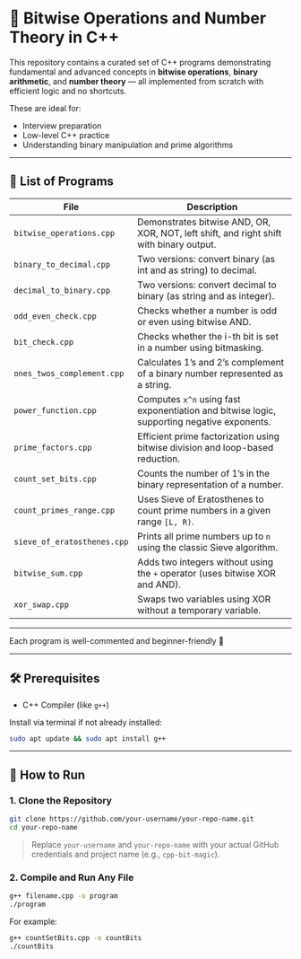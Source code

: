 # 🔢 Bitwise Operations and Number Theory in C++

This repository contains a curated set of C++ programs demonstrating fundamental and advanced concepts in **bitwise operations**, **binary arithmetic**, and **number theory** — all implemented from scratch with efficient logic and no shortcuts.

These are ideal for:
- Interview preparation
- Low-level C++ practice
- Understanding binary manipulation and prime algorithms

---

## 📁 List of Programs

| File | Description |
|------|-------------|
| `bitwise_operations.cpp` | Demonstrates bitwise AND, OR, XOR, NOT, left shift, and right shift with binary output. |
| `binary_to_decimal.cpp` | Two versions: convert binary (as int and as string) to decimal. |
| `decimal_to_binary.cpp` | Two versions: convert decimal to binary (as string and as integer). |
| `odd_even_check.cpp` | Checks whether a number is odd or even using bitwise AND. |
| `bit_check.cpp` | Checks whether the i-th bit is set in a number using bitmasking. |
| `ones_twos_complement.cpp` | Calculates 1’s and 2’s complement of a binary number represented as a string. |
| `power_function.cpp` | Computes `x^n` using fast exponentiation and bitwise logic, supporting negative exponents. |
| `prime_factors.cpp` | Efficient prime factorization using bitwise division and loop-based reduction. |
| `count_set_bits.cpp` | Counts the number of 1’s in the binary representation of a number. |
| `count_primes_range.cpp` | Uses Sieve of Eratosthenes to count prime numbers in a given range `[L, R)`. |
| `sieve_of_eratosthenes.cpp` | Prints all prime numbers up to `n` using the classic Sieve algorithm. |
| `bitwise_sum.cpp` | Adds two integers without using the `+` operator (uses bitwise XOR and AND). |
| `xor_swap.cpp` | Swaps two variables using XOR without a temporary variable. |

---

Each program is well-commented and beginner-friendly 🚀

---

## 🛠️ Prerequisites

* C++ Compiler (like `g++`)

Install via terminal if not already installed:

```bash
sudo apt update && sudo apt install g++
```

---

## 🚀 How to Run

### 1. **Clone the Repository**

```bash
git clone https://github.com/your-username/your-repo-name.git
cd your-repo-name
```

> Replace `your-username` and `your-repo-name` with your actual GitHub credentials and project name (e.g., `cpp-bit-magic`).

### 2. **Compile and Run Any File**

```bash
g++ filename.cpp -o program
./program
```

For example:

```bash
g++ countSetBits.cpp -o countBits
./countBits
```
